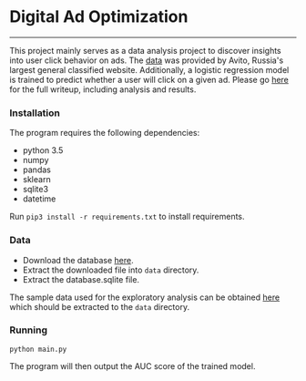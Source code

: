 # Digital Ad Optimization
------------------------------------

This project mainly serves as a data analysis project to discover insights into user click behavior on ads. The [data](https://www.kaggle.com/c/avito-context-ad-clicks/data) was provided by Avito, Russia's largest general classified website.  Additionally, a logistic regression model is trained to predict whether a user will click on a given ad. Please go [here](https://jleung46.github.io/Ad_Optimization.html) for the full writeup, including analysis and results.

### Installation
The program requires the following dependencies:

 * python 3.5
 * numpy
 * pandas
 * sklearn
 * sqlite3
 * datetime

Run `pip3 install -r requirements.txt` to install requirements.

### Data

* Download the database [here](https://www.kaggle.com/c/avito-context-ad-clicks/data).
* Extract the downloaded file into `data` directory.
* Extract the database.sqlite file.

The sample data used for the exploratory analysis can be obtained [here](https://drive.google.com/open?id=1dLldcIZg0eNTTiVIi0p-ENCHuH0RinMG) which should be extracted to the `data` directory.

### Running

```
python main.py
```

The program will then output the AUC score of the trained model.

